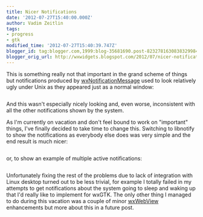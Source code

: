 ```yaml
---
title: Nicer Notifications
date: '2012-07-27T15:40:00.000Z'
author: Vadim Zeitlin
tags:
- progress
- gtk
modified_time: '2012-07-27T15:40:39.747Z'
blogger_id: tag:blogger.com,1999:blog-35681690.post-8232781630838329984
blogger_orig_url: http://wxwidgets.blogspot.com/2012/07/nicer-notifications.html
---
```


This is something really not that important in the grand scheme of things but
notifications produced by [wxNotificationMessage] used to look relatively ugly
under Unix as they appeared just as a normal window:

<img src="wx-notification-old.png" class="img-fluid" alt="">

And this wasn't especially nicely looking and, even worse, inconsistent with all
the other notifications shown by the system.

As I'm currently on vacation and don't feel bound to work on "important" things,
I've finally decided to take time to change this. Switching to libnotify to show
the notifications as everybody else does was very simple and the end result is
much nicer:

<img src="wx-notification-new.png" class="img-fluid" alt="">

or, to show an example of multiple active notifications:

<img src="wx-notification-error.png" class="img-fluid" alt="">

Unfortunately fixing the rest of the problems due to lack of integration with
Linux desktop turned out to be less trivial, for example I totally failed in my
attempts to get notifications about the system going to sleep and waking up that
I'd really like to implement for wxGTK. The only other thing I managed to do
during this vacation was a couple of minor [wxWebView] enhancements but more
about this in a future post.

[wxNotificationMessage]: https://docs.wxwidgets.org/trunk/classwx_notification_message.html
[wxWebView]: https://docs.wxwidgets.org/trunk/classwx_web_view.html
